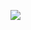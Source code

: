 [![](https://mermaid.ink/img/pako:eNqlV11u2zgQvoogoG9JEMfrWvWb13Wx2W1iw3EeujBAjKmxwqxECqQUtIlzmD3DHqEX61CSbVl_dbZGHmLOcOabjzMf6ReXKx_dkYv6o4BAQ7SSDn0m09vlYua85N_sR_iOkAkGqJ35X4dlqaK1RsckWsjgsJyIWDGUidJS1Yy-0Mi5ULJmAZ6IJ-WslQoRZL7-uir-mdwv7n4BkhRPGDL0Uw5ZkjflHt9_Hp-QmqfaKFYyfioZA53G9bQyjVArBmEaSWV2G0shiUXdGrMT9Hwx-zS9my3-P2cYgQhrq92QNsgfgGkMBO1Tjg8JvhEvO5HtWKsNGqVbyUlDaLNlDaoxhLf34fjz_c3t6Y3IQCopovrJow9-_by7QHPQhAw1MSs4GJYgHGNsdPLh4edeAJzXvXyaGW0EAWUGJVEtIHQejSq5IAUIqX9jjdIXz_BY76JIEZsZ0WiYrUujQVOJ0z36s5v5dDm9nVyPGcnA4npCHbL41YEk6RNBw0Q2zwJoBEbxtOB0RLquami4FnHWTwl-TU4s7Y_r5Yyd3FK5TLQXFMWYoOSitYUg5CCfwVf1w-4cXK6kLUoxtTao89OslNk1juUZ_zKdLE-pNRFJGjbodMeA_EwRyB7FCdu5VQrY1xigRJ2XeNykmYcU_s6FaKxNg12sYn6C0A6ROmRuYZ9Tk2V5j9nPjXmUBjNF_YacgOMj8tQiOOkM2PTP6eR-Of44O01s8xxrMNguUNFaKENNRFBtl5kKxYbuXrOB7PYvOAzrGljqMaxGyKkQUpC1kaWNKNOzL_rdO2dRyD3F_P37v8bq3tFrZ7s9P1cv-V0_clZuIgjgyi2_PqouloooBp0gvXYaXVuky272kbBmCZogzotWqdzlNux2u4OcwdSwhkcoAThyJgzHF-u-NAZGBDLLt9uZORQp6rvo2SbWyJKU3nVtsMc0nufjTKYqIS1vuc7ZWHaUdvzu49x8_8-3Mz85yOwd8Rvi0c1bBCsrp41YSNv-FJqJb9lMB4k0X2kXjdU9hVRCYwnzYl7McQUlMvZSmPeCAa1VGELHIR7crU6UHHND5rhtGu9dhbk8MLon1Mp1z9xAC98dbSA0eObSO5See_TdzdSAmuQBIzqfDB7of2y-V9oUg_xbqcgdJTqlbVqlwcM-SBrb2St-S-xX7dsA9USlMnFH_f4wC-KOXtyv7qj3_vLi6jfP6w0GnucNe2T8Rk5XF15_2PtweTXwhv3e1WDweuY-Z2kvLz703w-9odejP2_gDXqvPwAGtfX0?type=png)](https://mermaid.live/edit#pako:eNqlV11u2zgQvoogoG9JEMfrWvWb13Wx2W1iw3EeujBAjKmxwqxECqQUtIlzmD3DHqEX61CSbVl_dbZGHmLOcOabjzMf6ReXKx_dkYv6o4BAQ7SSDn0m09vlYua85N_sR_iOkAkGqJ35X4dlqaK1RsckWsjgsJyIWDGUidJS1Yy-0Mi5ULJmAZ6IJ-WslQoRZL7-uir-mdwv7n4BkhRPGDL0Uw5ZkjflHt9_Hp-QmqfaKFYyfioZA53G9bQyjVArBmEaSWV2G0shiUXdGrMT9Hwx-zS9my3-P2cYgQhrq92QNsgfgGkMBO1Tjg8JvhEvO5HtWKsNGqVbyUlDaLNlDaoxhLf34fjz_c3t6Y3IQCopovrJow9-_by7QHPQhAw1MSs4GJYgHGNsdPLh4edeAJzXvXyaGW0EAWUGJVEtIHQejSq5IAUIqX9jjdIXz_BY76JIEZsZ0WiYrUujQVOJ0z36s5v5dDm9nVyPGcnA4npCHbL41YEk6RNBw0Q2zwJoBEbxtOB0RLquami4FnHWTwl-TU4s7Y_r5Yyd3FK5TLQXFMWYoOSitYUg5CCfwVf1w-4cXK6kLUoxtTao89OslNk1juUZ_zKdLE-pNRFJGjbodMeA_EwRyB7FCdu5VQrY1xigRJ2XeNykmYcU_s6FaKxNg12sYn6C0A6ROmRuYZ9Tk2V5j9nPjXmUBjNF_YacgOMj8tQiOOkM2PTP6eR-Of44O01s8xxrMNguUNFaKENNRFBtl5kKxYbuXrOB7PYvOAzrGljqMaxGyKkQUpC1kaWNKNOzL_rdO2dRyD3F_P37v8bq3tFrZ7s9P1cv-V0_clZuIgjgyi2_PqouloooBp0gvXYaXVuky272kbBmCZogzotWqdzlNux2u4OcwdSwhkcoAThyJgzHF-u-NAZGBDLLt9uZORQp6rvo2SbWyJKU3nVtsMc0nufjTKYqIS1vuc7ZWHaUdvzu49x8_8-3Mz85yOwd8Rvi0c1bBCsrp41YSNv-FJqJb9lMB4k0X2kXjdU9hVRCYwnzYl7McQUlMvZSmPeCAa1VGELHIR7crU6UHHND5rhtGu9dhbk8MLon1Mp1z9xAC98dbSA0eObSO5See_TdzdSAmuQBIzqfDB7of2y-V9oUg_xbqcgdJTqlbVqlwcM-SBrb2St-S-xX7dsA9USlMnFH_f4wC-KOXtyv7qj3_vLi6jfP6w0GnucNe2T8Rk5XF15_2PtweTXwhv3e1WDweuY-Z2kvLz703w-9odejP2_gDXqvPwAGtfX0)